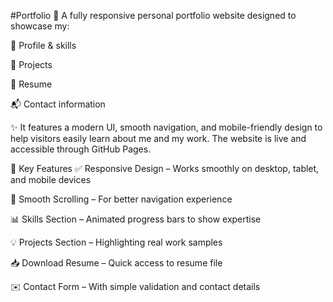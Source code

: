#Portfolio
🎯 A fully responsive personal portfolio website designed to showcase my:

👤 Profile & skills

💼 Projects

📄 Resume

📬 Contact information

✨ It features a modern UI, smooth navigation, and mobile-friendly design to help visitors easily learn about me and my work. The website is live and accessible through GitHub Pages.

🔧 Key Features
✅ Responsive Design – Works smoothly on desktop, tablet, and mobile devices

🚀 Smooth Scrolling – For better navigation experience

📊 Skills Section – Animated progress bars to show expertise

💡 Projects Section – Highlighting real work samples

📥 Download Resume – Quick access to resume file

✉️ Contact Form – With simple validation and contact details
